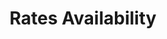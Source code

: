 ---
weight: 1
draft: false
toc: false
title: "Rates Availability"
description: "Documentation for current availability rates APIs"
---